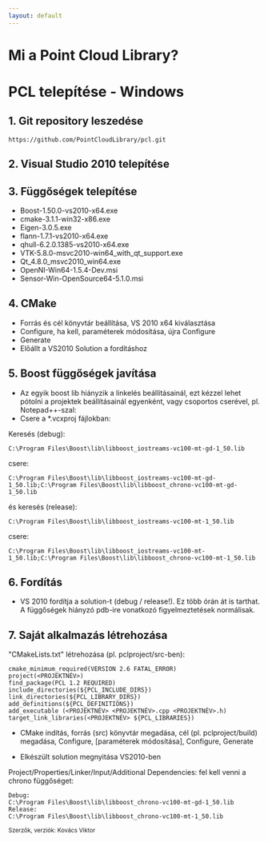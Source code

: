 ```yaml
---
layout: default
---
```


# Mi a Point Cloud Library?


# PCL telepítése - Windows


## 1. Git repository leszedése
`https://github.com/PointCloudLibrary/pcl.git`


## 2. Visual Studio 2010 telepítése


## 3. Függőségek telepítése

- Boost-1.50.0-vs2010-x64.exe
- cmake-3.1.1-win32-x86.exe
- Eigen-3.0.5.exe
- flann-1.7.1-vs2010-x64.exe
- qhull-6.2.0.1385-vs2010-x64.exe
- VTK-5.8.0-msvc2010-win64_with_qt_support.exe
- Qt_4.8.0_msvc2010_win64.exe
- OpenNI-Win64-1.5.4-Dev.msi
- Sensor-Win-OpenSource64-5.1.0.msi

## 4. CMake

- Forrás és cél könyvtár beállítása, VS 2010 x64 kiválasztása
- Configure, ha kell, paraméterek módosítása, újra Configure
- Generate
- Előállt a VS2010 Solution a fordításhoz

## 5. Boost függőségek javítása

- Az egyik boost lib hiányzik a linkelés beállításainál, ezt kézzel lehet pótolni a projektek beállításainál egyenként, vagy csoportos cserével, pl. Notepad++-szal:
- Csere a *.vcxproj fájlokban:

Keresés (debug):

    C:\Program Files\Boost\lib\libboost_iostreams-vc100-mt-gd-1_50.lib

csere:

    C:\Program Files\Boost\lib\libboost_iostreams-vc100-mt-gd-1_50.lib;C:\Program Files\Boost\lib\libboost_chrono-vc100-mt-gd-1_50.lib

és keresés (release):

    C:\Program Files\Boost\lib\libboost_iostreams-vc100-mt-1_50.lib

csere:

    C:\Program Files\Boost\lib\libboost_iostreams-vc100-mt-1_50.lib;C:\Program Files\Boost\lib\libboost_chrono-vc100-mt-1_50.lib

## 6. Fordítás

- VS 2010 fordítja a solution-t (debug / release!). Ez több órán át is tarthat. A függőségek hiányzó pdb-ire vonatkozó figyelmeztetések normálisak.

## 7. Saját alkalmazás létrehozása

"CMakeLists.txt" létrehozása (pl. pclproject/src-ben):

    cmake_minimum_required(VERSION 2.6 FATAL_ERROR)
	project(<PROJEKTNÉV>)
    find_package(PCL 1.2 REQUIRED)
    include_directories(${PCL_INCLUDE_DIRS})
    link_directories(${PCL_LIBRARY_DIRS})
    add_definitions(${PCL_DEFINITIONS})
    add_executable (<PROJEKTNÉV> <PROJEKTNÉV>.cpp <PROJEKTNÉV>.h)
    target_link_libraries(<PROJEKTNÉV> ${PCL_LIBRARIES})

- CMake indítás, forrás (src) könyvtár megadása, cél (pl. pclproject/build) megadása, Configure, [paraméterek módosítása], Configure, Generate

- Elkészült solution megnyitása VS2010-ben

Project/Properties/Linker/Input/Additional Dependencies: fel kell venni a chrono függőséget:

    Debug:
	C:\Program Files\Boost\lib\libboost_chrono-vc100-mt-gd-1_50.lib
	Release:
	C:\Program Files\Boost\lib\libboost_chrono-vc100-mt-1_50.lib

<small>Szerzők, verziók: Kovács Viktor</small>